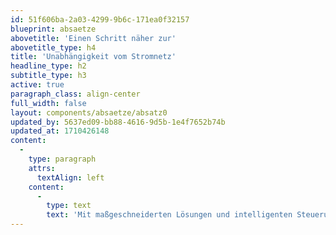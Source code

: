 ```yaml
---
id: 51f606ba-2a03-4299-9b6c-171ea0f32157
blueprint: absaetze
abovetitle: 'Einen Schritt näher zur'
abovetitle_type: h4
title: 'Unabhängigkeit vom Stromnetz'
headline_type: h2
subtitle_type: h3
active: true
paragraph_class: align-center
full_width: false
layout: components/absaetze/absatz0
updated_by: 5637ed09-bb88-4616-9d5b-1e4f7652b74b
updated_at: 1710426148
content:
  -
    type: paragraph
    attrs:
      textAlign: left
    content:
      -
        type: text
        text: 'Mit maßgeschneiderten Lösungen und intelligenten Steuerungssystemen gestalten wir gemeinsam eine nachhaltige und autarke Zukunft für Ihr Zuhause. Kontaktieren Sie uns noch heute und starten Sie den Weg zu umweltfreundlicher Energie und vollständiger Unabhängigkeit.'
---
```

